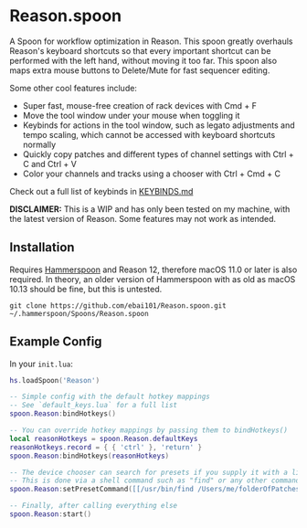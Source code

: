# Reason.spoon

A Spoon for workflow optimization in Reason. This spoon greatly overhauls Reason's keyboard shortcuts so that every important shortcut can be performed with the left hand, without moving it too far. This spoon also maps extra mouse buttons to Delete/Mute for fast sequencer editing.

Some other cool features include:
- Super fast, mouse-free creation of rack devices with Cmd + F 
- Move the tool window under your mouse when toggling it
- Keybinds for actions in the tool window, such as legato adjustments and tempo scaling, which cannot be accessed with keyboard shortcuts normally
- Quickly copy patches and different types of channel settings with Ctrl + C and Ctrl + V
- Color your channels and tracks using a chooser with Ctrl + Cmd + C

Check out a full list of keybinds in [KEYBINDS.md](KEYBINDS.md)

**DISCLAIMER:** This is a WIP and has only been tested on my machine, with the latest version of Reason. Some features may not work as intended.

## Installation

Requires [Hammerspoon](https://www.hammerspoon.org/) and Reason 12, therefore macOS 11.0 or later is also required. In theory, an older version of Hammerspoon with as old as macOS 10.13 should be fine, but this is untested.

```shell
git clone https://github.com/ebai101/Reason.spoon.git ~/.hammerspoon/Spoons/Reason.spoon 
```

## Example Config

In your `init.lua`:

```lua
hs.loadSpoon('Reason')

-- Simple config with the default hotkey mappings
-- See `default_keys.lua` for a full list
spoon.Reason:bindHotkeys()

-- You can override hotkey mappings by passing them to bindHotkeys()
local reasonHotkeys = spoon.Reason.defaultKeys
reasonHotkeys.record = { { 'ctrl' }, 'return' }
spoon.Reason:bindHotkeys(reasonHotkeys)

-- The device chooser can search for presets if you supply it with a list of files
-- This is done via a shell command such as "find" or any other command that can search for files
spoon.Reason:setPresetCommand([[/usr/bin/find /Users/me/folderOfPatches]])

-- Finally, after calling everything else
spoon.Reason:start()
```